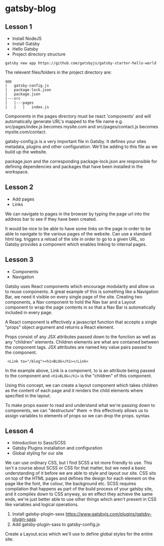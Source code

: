 # gatsby-blog

## Lesson 1
* Install NodeJS
* Install Gatsby
* Hello Gatsby
* Project directory structure

```gatsby new app https://github.com/gatsbyjs/gatsby-starter-hello-world```

The relevent files/folders in the project directory are:

```
app
|   gatsby-config.js
|   package-lock.json
|   package.json
|---src
|   |---pages
|   |   |   index.js
```

Components in the pages directory must be react 'components' and will automatically generate URL's mapped to the file name e.g. src/pages/index.js becomes mysite.com and src/pages/contact.js becomes mysite.com/contact.

gatsby-config.js is a very important file in Gatsby. It defines your sites metadata, plugins and other configuration. We'll be adding to this file as we build up the website.

package.json and the corresponding package-lock.json are responsible for defining dependencies and packages that have been installed in the workspace.

## Lesson 2
* Add pages
* Links

We can navigate to pages in the browser by typing the page url into the address bar to see if they have been created.

It would be nice to be able to have some links on the page in order to be able to navigate to the various pages of the website. Can use a standard html <a> tag.
<a> triggers a reload of the site in order to go to a given URL, so Gatsby provides a <Link> component which enables linking to internal pages.

## Lesson 3
* Components
* Navigation

Gatsby uses React components which encourage modularity and allow us to reuse components. A great example of this is something like a Navigation Bar, we need it visible on every single page of the site.
Creating two components, a Nav component to hold the Nav bar and a Layout component to wrap the page contents in so that a Nav Bar is automatically included in every page.

A React component is effectively a javascript function that accepts a single "props" object argument and returns a React element. 

Props consist of any JSX attributes passed down to the function as well as any "children" elements. Children elements are what are contained between the component tags. JSX attributes are named key value pairs passed to the component.

``` <Link to="/blog"><h1>BLOG</h1></Link>```

In the example above, Link is a component, to is an attribute being passed to the component and ```<h1>BLOG</h1>``` is the "children" of this component.

Using this concept, we can create a layout component which takes children as the content of each page and it renders the child elements where specified in the layout.

To make props easier to read and understand what we're passing down to components, we can "destructure" them -> this effectively allows us to assign variables to elements of props so we can drop the props. syntax. 

## Lesson 4
* Introduction to Sass/SCSS
* Gatsby Plugins installation and configuration
* Global styling for our site

We can use ordinary CSS, but I find SCSS a lot more friendly to use. This isn't a course about SCSS or CSS for that matter, but we need a basic understanding of it before we are able to style and layout our site.
CSS sits on top of the HTML pages and defines the design for each element on the page like the font, the colour, the background etc. SCSS requires compilation that happens as part of the build process of your gatsby site, 
and it compiles down to CSS anyway, so en effect they achieve the same ends, we're just better able to use other things which aren't present in CSS like variables and logical operations.

1. Install gatsby-plugin-sass https://www.gatsbyjs.com/plugins/gatsby-plugin-sass
2. Add gatsby-plugin-sass to gatsby-config.js

Create a Layout.scss which we'll use to define global styles for the entire site.
